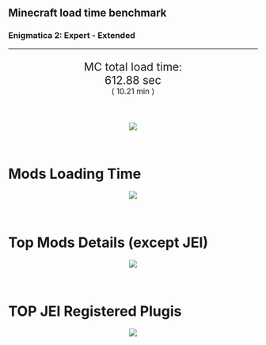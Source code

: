## Minecraft load time benchmark
### Enigmatica 2: Expert - Extended

---

<p align="center" style="font-size:160%;">
MC total load time:<br>
<!--TOTAL_LOAD_TIME-->
612.88 sec
<!---->
<br>
<sup><sub>(
<!--TOTAL_LOAD_TIME_MINUTES-->
10.21 min
<!---->
)</sub></sup>
</p>

<br>


<p align="center">
<img src="https://quickchart.io/chart?w=400&h=30&c={
  type: 'horizontalBar',
  data: {
    datasets: [
      {label: 'MODS:', data: [/*TOTAL_MODS_TIME*/
        404.10
      /**/]},
      {label: 'FML stuff:',data: [/*TOTAL_STUF_TIME*/
        208.78
      /**/]}
    ]
  },
  options: {
    scales: {
      xAxes: [{display: false,stacked: true}],
      yAxes: [{display: false,stacked: true}],
    },
    elements: {rectangle: {borderWidth: 2}},
    legend: {display: false,},
    plugins: {datalabels: {color: 'white',formatter: (value, context) =>
      `${context.dataset.label} ${value}s`
    }}
  }
}"/>
</p>

<br>

# Mods Loading Time
<p align="center">
<img src="https://quickchart.io/chart?w=400&h=300&c={
  options: {
    cutoutPercentage: 25,
    plugins: {
      legend: !1,
      outlabels: {
        stretch: 5,
        padding: 1
      }
    }
  },
  type: 'outlabeledPie',
  data: {...
/*mods_loading_time*/
`
3C639D  16.24s Just Enough Items;
36598D  27.94s Just Enough Items (Plugins);
36598D  27.01s Just Enough Items (Ingredient Filter);
9D5E3C  27.23s CraftTweaker2;
8D5536   8.72s CraftTweaker2 (Script Loading);
9D3C66   3.36s Tinkers' Construct;
8D365C  28.76s Tinkers' Construct (Oredict Melting);
979D3C  13.04s Minecraft Forge;
3C9D59  12.74s Ender IO;
9D3C8F  12.24s IndustrialCraft 2;
3C5F9D  12.00s Sampling Performance Profiler;
733C9D  11.41s Immersive Engineering;
599D3C   9.34s OpenComputers;
3C9D86   7.69s Astral Sorcery;
3C9A9D   7.69s Animania;
4F9D3C   6.47s Dynamic Surroundings;
9D3C3C   4.75s Forestry;
3C759D   4.59s Applied Energistics 2;
4C9D3C   4.57s Recurrent Complex;
923C9D   4.01s Integrated Dynamics;
9D6B3C   3.76s Cyclic;
3C9D3C   3.68s Extra Utilities 2;
3C459D   3.38s OpenSecurity;
3C939D   3.32s Quark;
444444  79.60s 43 Other mods;
333333  54.09s 151 'Fast' mods (load 1.0s - 0.1s);
222222   6.48s 209 'Instant' mods (load %3C 0.1s)
`
/**/
    .split(';').reduce((a, l) => {
      l.match(/(\w{6}) *(\d*\.\d*)s (.*)/)
      .slice(1).map((a, i) => [`${String.fromCharCode(35)}${a}`, parseFloat(a), a][i])
      .forEach((s, i) => 
        [a.datasets[0].backgroundColor, a.datasets[0].data, a.labels][i].push(s)
      );
      return a
    }, {
      labels: [],
      datasets: [{
        backgroundColor: [],
        data: [],
        borderColor: 'rgba(22,22,22,0.3)',
        borderWidth: 1
      }]
    })
  }
}"/>
</p>

<br>

# Top Mods Details (except JEI)
<p align="center">
<img src="https://quickchart.io/chart?w=400&h=450&c={options: {
    scales: {
      xAxes: [{stacked: true}],
      yAxes: [{stacked: true}],
    },
    plugins: {
      datalabels: {
        anchor: 'end',
        align: 'top',
        color: 'white',
        backgroundColor: 'rgba(46, 140, 171, 0.6)',
        borderColor: 'rgba(41, 168, 194, 1.0)',
        borderWidth: 1,
        borderRadius: 3,
        padding: 0,
        formatter: (v,ctx) => 
          ctx.datasetIndex!=ctx.chart.data.datasets.length-1 ? null
            : `${((ctx.chart.data.datasets.reduce((a,b)=>a- -b.data[ctx.dataIndex], 0) * 100) | 0) /100}s`
      },
    }
  },
  type: 'bar',
  data: {...(()=>{
let a={labels:[],datasets:[]};
/*FML_STEPS*/
`
1: Construction;
2: Loading Resources;
3: PreInitialization;
4: Initialization;
5: InterModComms$IMC;
6: PostInitialization;
7: LoadComplete;
8: ModIdMapping
`
/**/
.split(';')
.map(l=>l.match(/\d: (.*)/).slice(1))
.forEach(([name])=>a.datasets.push({label:name,data:[]}));
/*FML_STEPS_DETAILS*/
`
                                  1      2      3      4      5      6      7      8  ;
CraftTweaker2                 |  0.56|  0.00|  3.12|  0.01|  0.00|  7.65| 24.62|  0.00;
Tinkers' Construct            |  1.18|  0.01|  0.16|  0.05|  0.00| 30.71|  0.00|  0.00;
Minecraft Forge               |  0.04|  0.00|  0.43|  0.00|  0.00|  0.00|  0.01| 12.55;
Ender IO                      |  1.96|  0.01|  4.52|  0.65|  4.18|  0.17|  0.00|  1.26;
IndustrialCraft 2             |  0.86|  0.01|  9.19|  1.14|  0.00|  1.04|  0.00|  0.00;
Sampling Performance Profiler | 11.95|  0.00|  0.05|  0.00|  0.00|  0.00|  0.00|  0.00;
Immersive Engineering         |  1.04|  0.01|  1.22|  0.95|  0.00|  8.20|  0.00|  0.00;
OpenComputers                 |  0.17|  0.01|  5.83|  3.13|  0.20|  0.00|  0.00|  0.00;
Astral Sorcery                |  0.23|  0.01|  4.82|  1.85|  0.00|  0.79|  0.00|  0.00;
Animania                      |  0.33|  0.00|  3.74|  0.13|  0.00|  3.49|  0.00|  0.00
`
/**/
.split(';').slice(1)
.map(l=>l.split('|').map(s=>s.trim()))
.forEach(([name, ...arr],i)=>{
  a.labels.push(name);
  arr.forEach((v,j)=>a.datasets[j].data[i]=v)
});return a})()}}"/>
</p>

<br>

# TOP JEI Registered Plugis
<p align="center">
<img src="https://quickchart.io/chart?w=700&c={
  options: {
    elements: {rectangle: {borderWidth: 1}},
    legend: false
  },
  type: 'horizontalBar',
  data: {...(()=>{
let a={labels:[],datasets:[{
  backgroundColor: 'rgba(0, 99, 132, 0.5)',
  borderColor: 'rgb(0, 99, 132)',
  data: []
}]};
/*JEI_PLUGINS*/
`
  3.41: li.cil.oc.integration.jei.ModPluginOpenComputers;
  3.07: crazypants.enderio.machines.integration.jei.MachinesPlugin;
  2.72: cofh.thermalexpansion.plugins.jei.JEIPluginTE;
  2.37: jeresources.jei.JEIConfig;
  2.34: com.rwtema.extrautils2.crafting.jei.XUJEIPlugin;
  2.19: mezz.jei.plugins.vanilla.VanillaPlugin;
  1.63: com.github.sokyranthedragon.mia.integrations.jer.JeiJerIntegration$1;
  1.23: forestry.factory.recipes.jei.FactoryJeiPlugin;
  1.23: ic2.jeiIntegration.SubModule;
  0.86: com.buuz135.industrial.jei.JEICustomPlugin;
  0.78: com.buuz135.thaumicjei.ThaumcraftJEIPlugin;
  0.61: nc.integration.jei.NCJEI;
  0.55: knightminer.tcomplement.plugin.jei.JEIPlugin;
  0.38: mctmods.smelteryio.library.util.jei.JEI;
  0.26: ninjabrain.gendustryjei.GendustryJEIPlugin;
  4.32: Other 117 Plugins
`
/**/
.split(';')
.map(l=>l.split(':'))
.forEach(([time, name])=>{
  a.labels.push(name);
  a.datasets[0].data.push(time)
})
;return a})()
  }
}"/>
</p>